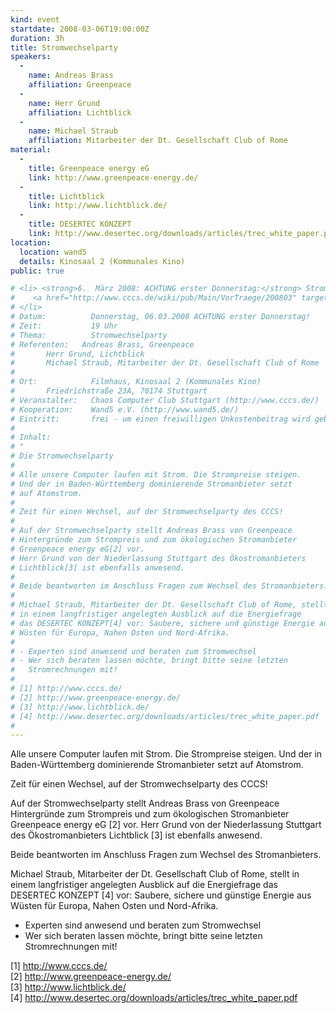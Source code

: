 ```yaml
---
kind: event
startdate: 2008-03-06T19:00:00Z
duration: 3h
title: Stromwechselparty
speakers:
  -
    name: Andreas Brass
    affiliation: Greenpeace
  -
    name: Herr Grund
    affiliation: Lichtblick
  -
    name: Michael Straub
    affiliation: Mitarbeiter der Dt. Gesellschaft Club of Rome
material:
  -
    title: Greenpeace energy eG
    link: http://www.greenpeace-energy.de/
  -
    title: Lichtblick
    link: http://www.lichtblick.de/
  -
    title: DESERTEC KONZEPT
    link: http://www.desertec.org/downloads/articles/trec_white_paper.pdf
location:
  location: wand5
  details: Kinosaal 2 (Kommunales Kino)
public: true

# <li> <strong>6.  März 2008: ACHTUNG erster Donnerstag:</strong> Stromwechselparty mit alternativen Anbietern. <br>
#    <a href="http://www.cccs.de/wiki/pub/Main/VorTraege/200803" target="_top">Pressetext 03/2008</a>
# </li>
# Datum:          Donnerstag, 06.03.2008 ACHTUNG erster Donnerstag!
# Zeit:           19 Uhr
# Thema:          Stromwechselparty
# Referenten:	Andreas Brass, Greenpeace
# 		Herr Grund, Lichtblick
# 		Michael Straub, Mitarbeiter der Dt. Gesellschaft Club of Rome
#
# Ort:            Filmhaus, Kinosaal 2 (Kommunales Kino)
# 		Friedrichstraße 23A, 70174 Stuttgart
# Veranstalter:   Chaos Computer Club Stuttgart (http://www.cccs.de/)
# Kooperation:    Wand5 e.V. (http://www.wand5.de/)
# Eintritt:       frei - um einen freiwilligen Unkostenbeitrag wird gebeten.
#
# Inhalt:
# "
# Die Stromwechselparty
#
# Alle unsere Computer laufen mit Strom. Die Strompreise steigen.
# Und der in Baden-Württemberg dominierende Stromanbieter setzt
# auf Atomstrom.
#
# Zeit für einen Wechsel, auf der Stromwechselparty des CCCS!
#
# Auf der Stromwechselparty stellt Andreas Brass von Greenpeace
# Hintergründe zum Strompreis und zum ökologischen Stromanbieter
# Greenpeace energy eG[2] vor.
# Herr Grund von der Niederlassung Stuttgart des Ökostromanbieters
# Lichtblick[3] ist ebenfalls anwesend.
#
# Beide beantworten im Anschluss Fragen zum Wechsel des Stromanbieters.
#
# Michael Straub, Mitarbeiter der Dt. Gesellschaft Club of Rome, stellt
# in einem langfristiger angelegten Ausblick auf die Energiefrage
# das DESERTEC KONZEPT[4] vor: Saubere, sichere und günstige Energie aus
# Wüsten für Europa, Nahen Osten und Nord-Afrika.
#
# - Experten sind anwesend und beraten zum Stromwechsel
# - Wer sich beraten lassen möchte, bringt bitte seine letzten
#   Stromrechnungen mit!
#
# [1] http://www.cccs.de/
# [2] http://www.greenpeace-energy.de/
# [3] http://www.lichtblick.de/
# [4] http://www.desertec.org/downloads/articles/trec_white_paper.pdf
#
---
```

Alle unsere Computer laufen mit Strom. Die Strompreise steigen.
Und der in Baden-Württemberg dominierende Stromanbieter setzt
auf Atomstrom.

Zeit für einen Wechsel, auf der Stromwechselparty des CCCS!

Auf der Stromwechselparty stellt Andreas Brass von Greenpeace
Hintergründe zum Strompreis und zum ökologischen Stromanbieter
Greenpeace energy eG [2] vor.
Herr Grund von der Niederlassung Stuttgart des Ökostromanbieters
Lichtblick [3] ist ebenfalls anwesend.

Beide beantworten im Anschluss Fragen zum Wechsel des Stromanbieters.

Michael Straub, Mitarbeiter der Dt. Gesellschaft Club of Rome, stellt
in einem langfristiger angelegten Ausblick auf die Energiefrage
das DESERTEC KONZEPT [4] vor: Saubere, sichere und günstige Energie aus
Wüsten für Europa, Nahen Osten und Nord-Afrika.

- Experten sind anwesend und beraten zum Stromwechsel
- Wer sich beraten lassen möchte, bringt bitte seine letzten
  Stromrechnungen mit!

[1] http://www.cccs.de/ <br/>
[2] http://www.greenpeace-energy.de/ <br/>
[3] http://www.lichtblick.de/ <br/>
[4] http://www.desertec.org/downloads/articles/trec_white_paper.pdf

